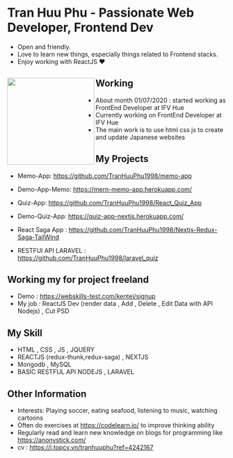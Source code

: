 # Tran Huu Phu - Passionate Web Developer, Frontend Dev

- Open and friendly.
- Love to learn new things, especially things related to Frontend stacks.
- Enjoy working with ReactJS ❤

## Working <a href="https://github.com/paulnguyen-mn"><img align="left" width="auto" height="200" src="https://res.cloudinary.com/kimwy/image/upload/v1598840300/easyfrontend/programming_hgngx9.png"></a>

- About month 01/07/2020 : started working as FrontEnd Developer at IFV Hue 
- Currently working on FrontEnd Developer at IFV Hue
- The main work is to use html css js to create and update Japanese websites
## My Projects

- Memo-App: https://github.com/TranHuuPhu1998/memo-app
- Demo-App-Memo: https://mern-memo-app.herokuapp.com/

- Quiz-App: https://github.com/TranHuuPhu1998/React_Quiz_App
- Demo-Quiz-App: https://quiz-app-nextjs.herokuapp.com/

- React Saga App : https://github.com/TranHuuPhu1998/Nextjs-Redux-Saga-TailWind

- RESTFUl API LARAVEL : https://github.com/TranHuuPhu1998/laravel_quiz
## Working my for project freeland 

- Demo : https://webskills-test.com/kentei/signup
- My job : ReactJS Dev (render data , Add , Delete , Edit Data with API Nodejs) , Cut PSD

## My Skill

- HTML , CSS , JS , JQUERY
- REACTJS (redux-thunk,redux-saga) , NEXTJS 
- Mongodb , MySQL
- BASIC RESTFUL API NODEJS , LARAVEL

## Other Information

- Interests: Playing soccer, eating seafood, listening to music, watching cartoons
- Often do exercises at https://codelearn.io/ to improve thinking ability
- Regularly read and learn new knowledge on blogs for programming like https://anonystick.com/
- cv : https://i.topcv.vn/tranhuuphu?ref=4242167
